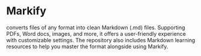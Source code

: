 # Markify
 converts files of any format into clean Markdown (.md) files. Supporting PDFs, Word docs, images, and more, it offers a user-friendly experience with customizable settings. The repository also includes Markdown learning resources to help you master the format alongside using Markify.

